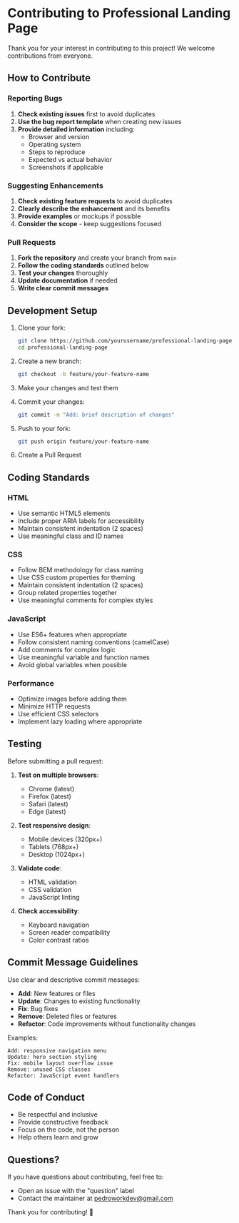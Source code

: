 # Contributing to Professional Landing Page

Thank you for your interest in contributing to this project! We welcome contributions from everyone.

## How to Contribute

### Reporting Bugs

1. **Check existing issues** first to avoid duplicates
2. **Use the bug report template** when creating new issues
3. **Provide detailed information** including:
   - Browser and version
   - Operating system
   - Steps to reproduce
   - Expected vs actual behavior
   - Screenshots if applicable

### Suggesting Enhancements

1. **Check existing feature requests** to avoid duplicates
2. **Clearly describe the enhancement** and its benefits
3. **Provide examples** or mockups if possible
4. **Consider the scope** - keep suggestions focused

### Pull Requests

1. **Fork the repository** and create your branch from `main`
2. **Follow the coding standards** outlined below
3. **Test your changes** thoroughly
4. **Update documentation** if needed
5. **Write clear commit messages**

## Development Setup

1. Clone your fork:
   ```bash
   git clone https://github.com/yourusername/professional-landing-page.git
   cd professional-landing-page
   ```

2. Create a new branch:
   ```bash
   git checkout -b feature/your-feature-name
   ```

3. Make your changes and test them

4. Commit your changes:
   ```bash
   git commit -m "Add: brief description of changes"
   ```

5. Push to your fork:
   ```bash
   git push origin feature/your-feature-name
   ```

6. Create a Pull Request

## Coding Standards

### HTML
- Use semantic HTML5 elements
- Include proper ARIA labels for accessibility
- Maintain consistent indentation (2 spaces)
- Use meaningful class and ID names

### CSS
- Follow BEM methodology for class naming
- Use CSS custom properties for theming
- Maintain consistent indentation (2 spaces)
- Group related properties together
- Use meaningful comments for complex styles

### JavaScript
- Use ES6+ features when appropriate
- Follow consistent naming conventions (camelCase)
- Add comments for complex logic
- Use meaningful variable and function names
- Avoid global variables when possible

### Performance
- Optimize images before adding them
- Minimize HTTP requests
- Use efficient CSS selectors
- Implement lazy loading where appropriate

## Testing

Before submitting a pull request:

1. **Test on multiple browsers**:
   - Chrome (latest)
   - Firefox (latest)
   - Safari (latest)
   - Edge (latest)

2. **Test responsive design**:
   - Mobile devices (320px+)
   - Tablets (768px+)
   - Desktop (1024px+)

3. **Validate code**:
   - HTML validation
   - CSS validation
   - JavaScript linting

4. **Check accessibility**:
   - Keyboard navigation
   - Screen reader compatibility
   - Color contrast ratios

## Commit Message Guidelines

Use clear and descriptive commit messages:

- **Add**: New features or files
- **Update**: Changes to existing functionality
- **Fix**: Bug fixes
- **Remove**: Deleted files or features
- **Refactor**: Code improvements without functionality changes

Examples:
```
Add: responsive navigation menu
Update: hero section styling
Fix: mobile layout overflow issue
Remove: unused CSS classes
Refactor: JavaScript event handlers
```

## Code of Conduct

- Be respectful and inclusive
- Provide constructive feedback
- Focus on the code, not the person
- Help others learn and grow

## Questions?

If you have questions about contributing, feel free to:
- Open an issue with the "question" label
- Contact the maintainer at pedroworkdev@gmail.com

Thank you for contributing! 🚀